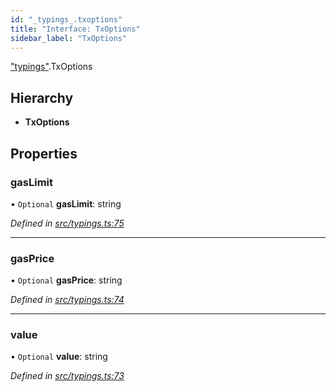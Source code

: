 ```yaml
---
id: "_typings_.txoptions"
title: "Interface: TxOptions"
sidebar_label: "TxOptions"
---
```


["typings"](../modules/_typings_.md).TxOptions

## Hierarchy

* **TxOptions**

## Properties

### gasLimit

• `Optional` **gasLimit**: string

*Defined in [src/typings.ts:75](https://github.com/trustlines-protocol/clientlib/blob/4830efe/src/typings.ts#L75)*

___

### gasPrice

• `Optional` **gasPrice**: string

*Defined in [src/typings.ts:74](https://github.com/trustlines-protocol/clientlib/blob/4830efe/src/typings.ts#L74)*

___

### value

• `Optional` **value**: string

*Defined in [src/typings.ts:73](https://github.com/trustlines-protocol/clientlib/blob/4830efe/src/typings.ts#L73)*
